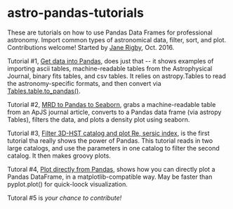 # astro-pandas-tutorials
These are tutorials on how to use Pandas Data Frames for professional astronomy.  Import common types of astronomical data, filter, sort, and plot.  Contributions welcome!  Started by <a href="http://www.janerigby.net/">Jane Rigby</a>, Oct. 2016.

Tutorial #1, <a href="https://github.com/janerigby/astro-pandas-tutorials/blob/master/Get%20data%20into%20pandas.ipynb">Get data into Pandas</a>, does just that -- it shows examples of importing ascii tables, machine-readable tables from the Astrophysical Journal, binary fits tables, and csv tables.  It relies on astropy.Tables to read the astronomy-specific formats, and then convert via <a href="http://docs.astropy.org/en/stable/table/pandas.html">Tables.table.to_pandas()</a>.

Tutorial #2, <a href="https://github.com/janerigby/astro-pandas-tutorials/blob/master/MRD%20to%20Pandas%20to%20Seaborn%20plot.ipynb">MRD to Pandas to Seaborn</a>, grabs a machine-readable table from an ApJS journal article, converts to a Pandas data frame (via astropy Tables), filters the data, and plots a density plot using seaborn.

Tutorial #3, <a href="https://github.com/janerigby/astro-pandas-tutorials/blob/master/Filter%203D-HST%20catalog%20and%20plot%20R_e%2C%20sersic%20index.ipynb">Filter 3D-HST catalog and plot Re, sersic index</a>, is the first tutorial tha really shows the power of Pandas.  This tutorial reads in two large catalogs, and use the parameters in one catalog to filter the second catalog.  It then makes groovy plots.

Tutoral #4, <a href="https://github.com/janerigby/astro-pandas-tutorials/blob/master/Plot%20directly%20from%20Pandas.ipynb">Plot directly from Pandas</a>, shows how you can directly plot a Pandas DataFrame, in a matplotlib-compatible way.  May be faster than pyplot.plot() for quick-loock visualization.

Tutoral #5 is *your chance to contribute!*
